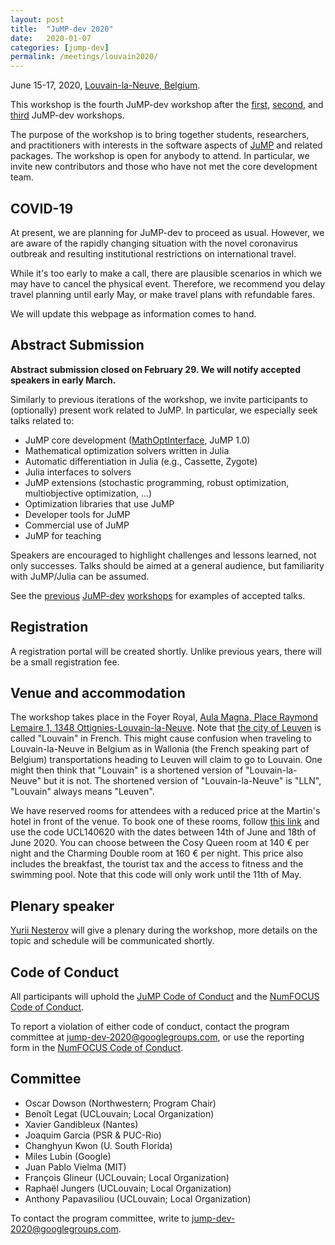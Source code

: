```yaml
---
layout: post
title:  "JuMP-dev 2020"
date:   2020-01-07
categories: [jump-dev]
permalink: /meetings/louvain2020/
---
```


June 15-17, 2020, [Louvain-la-Neuve, Belgium](https://goo.gl/maps/fyxqevrKn76nvhwq9).

This workshop is the fourth JuMP-dev workshop after the [first](/meetings/mit2017/),
[second](/meetings/bordeaux2018/), and [third](/meetings/santiago2019) JuMP-dev workshops.

The purpose of the workshop is to bring together students, researchers, and practitioners
with interests in the software aspects of [JuMP](https://github.com/JuliaOpt/JuMP.jl) and
related packages. The workshop is open for anybody to attend. In particular, we invite new
contributors and those who have not met the core development team.

## COVID-19

At present, we are planning for JuMP-dev to proceed as usual. However, we are
aware of the rapidly changing situation with the novel coronavirus outbreak and
resulting institutional restrictions on international travel.

While it's too early to make a call, there are plausible scenarios in which we
may have to cancel the physical event. Therefore, we recommend you delay travel
planning until early May, or make travel plans with refundable fares.

We will update this webpage as information comes to hand.

## Abstract Submission

**Abstract submission closed on February 29. We will notify accepted speakers in
early March.**

Similarly to previous iterations of the workshop, we invite participants to
(optionally) present work related to JuMP. In particular, we especially seek
talks related to:

- JuMP core development ([MathOptInterface](https://github.com/JuliaOpt/MathOptInterface.jl), JuMP 1.0)
- Mathematical optimization solvers written in Julia
- Automatic differentiation in Julia (e.g., Cassette, Zygote)
- Julia interfaces to solvers
- JuMP extensions (stochastic programming, robust optimization, multiobjective optimization, ...)
- Optimization libraries that use JuMP
- Developer tools for JuMP
- Commercial use of JuMP
- JuMP for teaching

Speakers are encouraged to highlight challenges and lessons learned, not only successes.
Talks should be aimed at a general audience, but familiarity with JuMP/Julia can be assumed.

See the [previous](/meetings/mit2017/) [JuMP-dev](/meetings/bordeaux2018/)
[workshops](/meetings/santiago2019) for examples of accepted talks.

## Registration

A registration portal will be created shortly. Unlike previous years, there will be a
small registration fee.

## Venue and accommodation

The workshop takes place in the Foyer Royal, [Aula Magna, Place Raymond Lemaire 1, 1348 Ottignies-Louvain-la-Neuve](https://goo.gl/maps/TNjFms4MW4GXPewJ6).
Note that [the city of Leuven](https://en.wikipedia.org/wiki/Leuven) is called "Louvain" in French.
This might cause confusion when traveling to Louvain-la-Neuve in Belgium as in Wallonia (the French speaking part of Belgium) transportations heading to Leuven will claim to go to Louvain.
One might then think that "Louvain" is a shortened version of "Louvain-la-Neuve" but it is not.
The shortened version of "Louvain-la-Neuve" is "LLN", "Louvain" always means "Leuven".

We have reserved rooms for attendees with a reduced price at the Martin's hotel in front of the venue.
To book one of these rooms, follow [this link](https://reservations.cubilis.eu/martins-louvain-la-neuve) and use the code UCL140620 with the dates between 14th of June and 18th of June 2020.
You can choose between the Cosy Queen room at 140 € per night and the Charming Double room at 160 € per night.
This price also includes the breakfast, the tourist tax and the access to fitness and the swimming pool.
Note that this code will only work until the 11th of May.

## Plenary speaker

[Yurii Nesterov](https://en.wikipedia.org/wiki/Yurii_Nesterov) will give a plenary during the workshop, more details on the topic and schedule will be communicated shortly.

## Code of Conduct

All participants will uphold the [JuMP Code of Conduct](https://github.com/JuliaOpt/JuMP.jl/blob/master/CODE_OF_CONDUCT.md)
and the [NumFOCUS Code of Conduct](https://numfocus.org/code-of-conduct).

To report a violation of either code of conduct, contact the program committee at [jump-dev-2020@googlegroups.com](mailto:jump-dev-2020@googlegroups.com), or use the reporting form in the [NumFOCUS Code of Conduct](https://numfocus.org/code-of-conduct).

## Committee

- Oscar Dowson (Northwestern; Program Chair)
- Benoît Legat (UCLouvain; Local Organization)
- Xavier Gandibleux (Nantes)
- Joaquim Garcia (PSR & PUC-Rio)
- Changhyun Kwon (U. South Florida)
- Miles Lubin (Google)
- Juan Pablo Vielma (MIT)
- François Glineur (UCLouvain; Local Organization)
- Raphaël Jungers (UCLouvain; Local Organization)
- Anthony Papavasiliou (UCLouvain; Local Organization)

To contact the program committee, write to [jump-dev-2020@googlegroups.com](mailto:jump-dev-2020@googlegroups.com).
